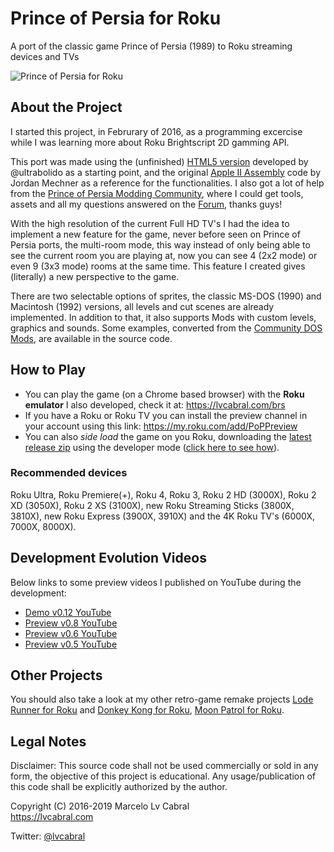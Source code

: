 # Prince of Persia for Roku
A port of the classic game Prince of Persia (1989) to Roku streaming devices and TVs

![Prince of Persia for Roku](http://lvcabral.com/images/PoP/screenshot-01.jpg)

## About the Project
I started this project, in Februrary of 2016, as a programming excercise while I was learning more about Roku Brightscript 2D gamming API.

This port was made using the (unfinished) [HTML5 version](https://github.com/ultrabolido/PrinceJS) developed by @ultrabolido as a starting point, and the original [Apple II Assembly](https://github.com/jmechner/Prince-of-Persia-Apple-II ) code by Jordan Mechner as a reference for the functionalities. I also got a lot of help from the [Prince of Persia Modding Community](http://www.princed.org/), where I could get tools, assets and all my questions answered on the [Forum](http://forum.princed.org/), thanks guys!

With the high resolution of the current Full HD TV's I had the idea to implement a new feature for the game, never before seen on Prince of Persia ports, the multi-room mode, this way instead of only being able to see the current room you are playing at, now you can see 4 (2x2 mode) or even 9 (3x3 mode) rooms at the same time. This feature I created gives (literally) a new perspective to the game.

There are two selectable options of sprites, the classic MS-DOS (1990) and Macintosh (1992) versions, all levels and cut scenes are already implemented. In addition to that, it also supports Mods with custom levels, graphics and sounds. Some examples, converted from the [Community DOS Mods](http://www.popot.org/custom_levels.php), are available in the source code.

## How to Play

* You can play the game (on a Chrome based browser) with the **Roku emulator** I also developed, check it at: https://lvcabral.com/brs
* If you have a Roku or Roku TV you can install the preview channel in your account using this link: https://my.roku.com/add/PoPPreview
* You can also _side load_ the game on you Roku, downloading the [latest release zip](https://github.com/lvcabral/Prince-of-Persia-Roku/releases) using the developer mode ([click here to see how](https://developer.roku.com/docs/developer-program/getting-started/developer-setup.md)).

### Recommended devices

Roku Ultra, Roku Premiere(+), Roku 4, Roku 3, Roku 2 HD (3000X), Roku 2 XD (3050X), Roku 2 XS (3100X), new Roku Streaming Sticks (3800X, 3810X), new Roku Express (3900X, 3910X) and the 4K Roku TV's (6000X, 7000X, 8000X).

## Development Evolution Videos

Below links to some preview videos I published on YouTube during the development:
* [Demo v0.12 YouTube](https://www.youtube.com/watch?v=gFOKxBuw66o)
* [Preview v0.8 YouTube](https://www.youtube.com/watch?v=4tVxNFCUSiE)
* [Preview v0.6 YouTube](https://www.youtube.com/watch?v=gYzuH9f3ADU)
* [Preview v0.5 YouTube](https://www.youtube.com/watch?v=r6B0xgb8GSE)

## Other Projects

You should also take a look at my other retro-game remake projects [Lode Runner for Roku](https://github.com/lvcabral/Lode-Runner-Roku) and [Donkey Kong for Roku](https://www.youtube.com/watch?v=NA59qZk7fQU), [Moon Patrol for Roku](https://github.com/lvcabral/Moon-Patrol-Roku).

## Legal Notes

Disclaimer: This source code shall not be used commercially or sold in any form, the objective of this project is educational.
Any usage/publication of this code shall be explicitly authorized by the author.

Copyright (C) 2016-2019 Marcelo Lv Cabral<br/>
https://lvcabral.com <br/>

Twitter: [@lvcabral](https://twitter.com/lvcabral)
